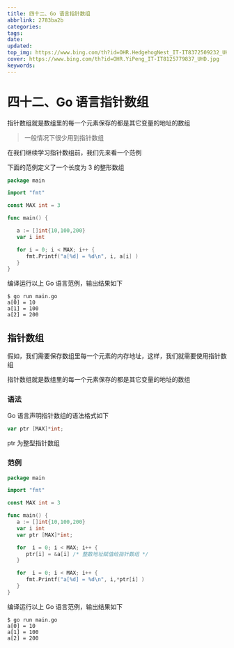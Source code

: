 ```yaml
---
title: 四十二、Go 语言指针数组
abbrlink: 2783ba2b
categories: 
tags: 
date: 
updated: 
top_img: https://www.bing.com/th?id=OHR.HedgehogNest_IT-IT8372509232_UHD.jpg
cover: https://www.bing.com/th?id=OHR.YiPeng_IT-IT8125779837_UHD.jpg
keywords: 
---
```

# 四十二、Go 语言指针数组

指针数组就是数组里的每一个元素保存的都是其它变量的地址的数组

> 一般情况下很少用到指针数组

在我们继续学习指针数组前，我们先来看一个范例

下面的范例定义了一个长度为 3 的整形数组

```go
package main

import "fmt"

const MAX int = 3

func main() {

   a := []int{10,100,200}
   var i int

   for i = 0; i < MAX; i++ {
      fmt.Printf("a[%d] = %d\n", i, a[i] )
   }
}
```

编译运行以上 Go 语言范例，输出结果如下

```
$ go run main.go
a[0] = 10
a[1] = 100
a[2] = 200
```

## 指针数组

假如，我们需要保存数组里每一个元素的内存地址，这样，我们就需要使用指针数组

指针数组就是数组里的每一个元素保存的都是其它变量的地址的数组

### 语法

Go 语言声明指针数组的语法格式如下

```go
var ptr [MAX]*int;
```

ptr 为整型指针数组

### 范例

```go
package main

import "fmt"

const MAX int = 3

func main() {
   a := []int{10,100,200}
   var i int
   var ptr [MAX]*int;

   for  i = 0; i < MAX; i++ {
      ptr[i] = &a[i] /* 整数地址赋值给指针数组 */
   }

   for  i = 0; i < MAX; i++ {
      fmt.Printf("a[%d] = %d\n", i,*ptr[i] )
   }
}
```

编译运行以上 Go 语言范例，输出结果如下

```
$ go run main.go
a[0] = 10
a[1] = 100
a[2] = 200
```